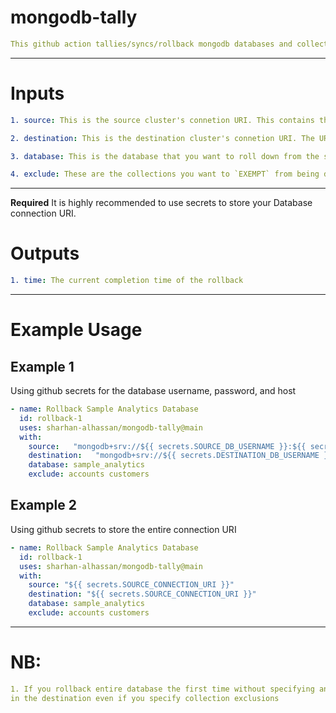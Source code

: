 
# mongodb-tally
```yml
This github action tallies/syncs/rollback mongodb databases and collections from one cluster to the other
```
************************************************************************************
# Inputs
```yml
1. source: This is the source cluster's connetion URI. This contains the host, password, and endpoint

2. destination: This is the destination cluster's connetion URI. The URI contatins the host, password, and endpoint

3. database: This is the database that you want to roll down from the source to the destination's cluster

4. exclude: These are the collections you want to `EXEMPT` from being dumped and restored to the destination cluster. By default, the entire database from source is dumped and restored in the destination cluste IF NO exclusions are stated.
```
************************************************************************************

**Required** It is highly recommended to use secrets to store your Database connection URI.

# Outputs
```yml
1. time: The current completion time of the rollback
```
************************************************************************************

# Example Usage
## Example 1
Using github secrets for the database username, password, and host
```yml
- name: Rollback Sample Analytics Database
  id: rollback-1
  uses: sharhan-alhassan/mongodb-tally@main
  with:
    source:   "mongodb+srv://${{ secrets.SOURCE_DB_USERNAME }}:${{ secrets.SOURCE_DB_PASSWORD }}@${{ secrets.SOURCE_DB_HOST }}"
    destination:   "mongodb+srv://${{ secrets.DESTINATION_DB_USERNAME }}:${{ secrets.DESTINATION_DB_PASSWORD }}@${{ secrets.DESTINATION_DB_HOST }}"
    database: sample_analytics
    exclude: accounts customers
```

## Example 2
Using github secrets to store the entire connection URI
```yml
- name: Rollback Sample Analytics Database
  id: rollback-1
  uses: sharhan-alhassan/mongodb-tally@main
  with:
    source: "${{ secrets.SOURCE_CONNECTION_URI }}"
    destination: "${{ secrets.SOURCE_CONNECTION_URI }}"
    database: sample_analytics
    exclude: accounts customers
```
************************************************************************************

# NB:
```yml
1. If you rollback entire database the first time without specifying any collection exemptions, any subsequent tallies will not override existing data 
in the destination even if you specify collection exclusions
```